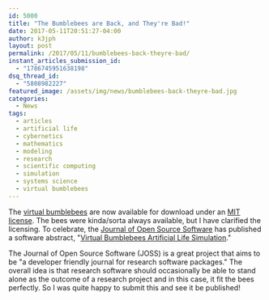 ```yaml
---
id: 5000
title: "The Bumblebees are Back, and They're Bad!"
date: 2017-05-11T20:51:27-04:00
author: k3jph
layout: post
permalink: /2017/05/11/bumblebees-back-theyre-bad/
instant_articles_submission_id:
  - "1786745951638198"
dsq_thread_id:
  - "5808982227"
featured_image: /assets/img/news/bumblebees-back-theyre-bad.jpg
categories:
  - News
tags:
  - articles
  - artificial life
  - cybernetics
  - mathematics
  - modeling
  - research
  - scientific computing
  - simulation
  - systems science
  - virtual bumblebees
---
```

The [virtual bumblebees](/2015/03/14/introducing-my-bumblebees/)
are now available for download under an [MIT
license](https://opensource.org/licenses/MIT).  The bees were
kinda/sorta always available, but I have clarified the licensing.
To celebrate, the [Journal of Open Source Software](http://joss.theoj.org/)
has published a software abstract, "[Virtual Bumblebees Artificial
Life Simulation](http://joss.theoj.org/papers/10.21105/joss.00256)."

The Journal of Open Source Software (JOSS) is a great project that
aims to be "a developer friendly journal for research software
packages."  The overall idea is that research software should
occasionally be able to stand alone as the outcome of a research
project and in this case, it fit the bees perfectly.  So I was quite
happy to submit this and see it be published!
